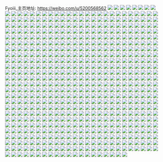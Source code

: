 Fyoiii_主页地址: https://weibo.com/u/5200568562 
![](https://wx4.sinaimg.cn/mw2000/005FX3s6ly1h7uowp4hotj32c037dx6q.jpg) 
![](https://wx4.sinaimg.cn/mw2000/005FX3s6ly1h7uowm8ygnj32c036tkjm.jpg) 
![](https://wx4.sinaimg.cn/mw2000/005FX3s6ly1h7uowwdpcfj32c0340qv6.jpg) 
![](https://wx4.sinaimg.cn/mw2000/005FX3s6ly1h7uowqh1ruj32c03751kz.jpg) 
![](https://wx4.sinaimg.cn/mw2000/005FX3s6ly1h7uowo0ep2j33402c04qq.jpg) 
![](https://wx4.sinaimg.cn/mw2000/005FX3s6ly1h7uowkag53j32c034x1l0.jpg) 
![](https://wx4.sinaimg.cn/mw2000/005FX3s6ly1h7uows5t5oj32c0340npe.jpg) 
![](https://wx4.sinaimg.cn/mw2000/005FX3s6ly1h7r5up5cs1j32c036xkjp.jpg) 
![](https://wx4.sinaimg.cn/mw2000/005FX3s6ly1h7r5usdy27j32c03797wl.jpg) 
![](https://wx4.sinaimg.cn/mw2000/005FX3s6ly1h97drnf6p3j31o0280kjl.jpg) 
![](https://wx4.sinaimg.cn/mw2000/005FX3s6ly1h7ekkz8sb5j32c0340e82.jpg) 
![](https://wx4.sinaimg.cn/mw2000/005FX3s6ly1h7ekkr1ku4j32dr367neq.jpg) 
![](https://wx4.sinaimg.cn/mw2000/005FX3s6ly1h70jdbayozj31sc2dse82.jpg) 
![](https://wx4.sinaimg.cn/mw2000/005FX3s6ly1h70jd86r91j31sc1scb29.jpg) 
![](https://wx4.sinaimg.cn/mw2000/005FX3s6ly1h70jdfelzrj32c0340qdv.jpg) 
![](https://wx4.sinaimg.cn/mw2000/005FX3s6ly1h70jdiwcb1j32c0340b2b.jpg) 
![](https://wx4.sinaimg.cn/mw2000/005FX3s6ly1h70jdk1eqoj31sc2dsqb2.jpg) 
![](https://wx4.sinaimg.cn/mw2000/005FX3s6ly1h70jdn76vjj32c0340az9.jpg) 
![](https://wx4.sinaimg.cn/mw2000/005FX3s6ly1h70jde544qj32c02tjkjm.jpg) 
![](https://wx4.sinaimg.cn/mw2000/005FX3s6ly1h70jdlh8t9j32c02c01kx.jpg) 
![](https://wx4.sinaimg.cn/mw2000/005FX3s6ly1h70jdd0v0yj31br1cjwhp.jpg) 
![](https://wx4.sinaimg.cn/mw2000/005FX3s6ly1h70jdoow8mj32c02oc1a6.jpg) 
![](https://wx4.sinaimg.cn/mw2000/005FX3s6ly1h70jdhclszj32c02wo7d7.jpg) 
![](https://wx4.sinaimg.cn/mw2000/005FX3s6ly1h6si48t7rwj32c0340kjl.jpg) 
![](https://wx4.sinaimg.cn/mw2000/005FX3s6ly1h6si4a4z13j32c02whx6q.jpg) 
![](https://wx4.sinaimg.cn/mw2000/005FX3s6ly1h6si4750iij31sc2dsqv6.jpg) 
![](https://wx4.sinaimg.cn/mw2000/005FX3s6ly1h6r2eoh8l8j31sc2ds4dc.jpg) 
![](https://wx4.sinaimg.cn/mw2000/005FX3s6ly1h6r2ewsijkj336c36cu13.jpg) 
![](https://wx4.sinaimg.cn/mw2000/005FX3s6ly1h6r2fnlgw8j31sc2ds4fw.jpg) 
![](https://wx4.sinaimg.cn/mw2000/005FX3s6ly1h6jeeav81wj32dr367e2z.jpg) 
![](https://wx4.sinaimg.cn/mw2000/005FX3s6ly1h6jeegbzg6j32c02c0e4c.jpg) 
![](https://wx4.sinaimg.cn/mw2000/005FX3s6ly1h6jeee3m1wj32dr367b29.jpg) 
![](https://wx4.sinaimg.cn/mw2000/005FX3s6ly1h6jeeizt71j32c037d7w5.jpg) 
![](https://wx4.sinaimg.cn/mw2000/005FX3s6ly1h5kg6nunwgj334033vnpg.jpg) 
![](https://wx4.sinaimg.cn/mw2000/005FX3s6ly1h5kg6bis89j32c0340qv6.jpg) 
![](https://wx4.sinaimg.cn/mw2000/005FX3s6ly1h5kg6dsncgj32c0340hdu.jpg) 
![](https://wx4.sinaimg.cn/mw2000/005FX3s6ly1h5kg6hlxwdj32c0340u0y.jpg) 
![](https://wx4.sinaimg.cn/mw2000/005FX3s6ly1h5kg6krgegj32c02c0qv5.jpg) 
![](https://wx4.sinaimg.cn/mw2000/005FX3s6ly1h5kg6gmbcfj32c0341u0z.jpg) 
![](https://wx4.sinaimg.cn/mw2000/005FX3s6ly1h5kg6jqam3j32c0341u0y.jpg) 
![](https://wx4.sinaimg.cn/mw2000/005FX3s6ly1h56p61dowrj32c02c0npf.jpg) 
![](https://wx4.sinaimg.cn/mw2000/005FX3s6ly1h56p6a8364j32b03407wj.jpg) 
![](https://wx4.sinaimg.cn/mw2000/005FX3s6ly1h56p65pytgj32c02dxx6p.jpg) 
![](https://wx4.sinaimg.cn/mw2000/005FX3s6ly1h56p63jed2j31sc1sc7wi.jpg) 
![](https://wx4.sinaimg.cn/mw2000/005FX3s6ly1h56p64lbvdj31sc1scx6p.jpg) 
![](https://wx4.sinaimg.cn/mw2000/005FX3s6ly1h56p6c61y0j32c034xx6q.jpg) 
![](https://wx4.sinaimg.cn/mw2000/005FX3s6ly1h56p6nhx73j32c0340u10.jpg) 
![](https://wx4.sinaimg.cn/mw2000/005FX3s6ly1h56p5z2f6xj32c02c0kjn.jpg) 
![](https://wx4.sinaimg.cn/mw2000/005FX3s6ly1h56p6ker1fj32c03404qs.jpg) 
![](https://wx4.sinaimg.cn/mw2000/005FX3s6ly1h4zpl33u11j32c03bdb2b.jpg) 
![](https://wx4.sinaimg.cn/mw2000/005FX3s6ly1h4zpl09u07j31vv1vvqv5.jpg) 
![](https://wx4.sinaimg.cn/mw2000/005FX3s6ly1h4zpl9ova8j32zd28jx6p.jpg) 
![](https://wx4.sinaimg.cn/mw2000/005FX3s6ly1h4zpl4w5wdj32c02xvb2a.jpg) 
![](https://wx4.sinaimg.cn/mw2000/005FX3s6ly1h4zpl7kdk0j31x52ajkjl.jpg) 
![](https://wx4.sinaimg.cn/mw2000/005FX3s6ly1h4zplb6718j3225225u0x.jpg) 
![](https://wx4.sinaimg.cn/mw2000/005FX3s6ly1h4ba88i632j322o340u0y.jpg) 
![](https://wx4.sinaimg.cn/mw2000/005FX3s6ly1h4ba8e44lvj337k4tce86.jpg) 
![](https://wx4.sinaimg.cn/mw2000/005FX3s6ly1h4ba8a6b61j322o3407wi.jpg) 
![](https://wx4.sinaimg.cn/mw2000/005FX3s6ly1h3m20z1ngej33402c04qr.jpg) 
![](https://wx4.sinaimg.cn/mw2000/005FX3s6ly1h3m2130fn2j33402c0qv7.jpg) 
![](https://wx4.sinaimg.cn/mw2000/005FX3s6ly1h3m1yc33u2j34tc37k7wm.jpg) 
![](https://wx4.sinaimg.cn/mw2000/005FX3s6ly1h3m1xttx2xj32c037tkjn.jpg) 
![](https://wx4.sinaimg.cn/mw2000/005FX3s6ly1h3m1yf60x6j33402c0u0y.jpg) 
![](https://wx4.sinaimg.cn/mw2000/005FX3s6ly1h3m1xvh0bkj32c0365qv6.jpg) 
![](https://wx4.sinaimg.cn/mw2000/005FX3s6ly1h3m1y2mi5yj34tc37k1l3.jpg) 
![](https://wx4.sinaimg.cn/mw2000/005FX3s6ly1h3m1xx119hj32c036t7wj.jpg) 
![](https://wx4.sinaimg.cn/mw2000/005FX3s6ly1h3m1xy8h3lj32c03854qr.jpg) 
![](https://wx4.sinaimg.cn/mw2000/005FX3s6ly1h3m1yhettij33402c0kjm.jpg) 
![](https://wx4.sinaimg.cn/mw2000/005FX3s6ly1h3m1y7kklgj34tc37knpi.jpg) 
![](https://wx4.sinaimg.cn/mw2000/005FX3s6ly1h3m1z08uaqj33402c04qs.jpg) 
![](https://wx4.sinaimg.cn/mw2000/005FX3s6ly1h3m1z5bvssj33402c0x6r.jpg) 
![](https://wx4.sinaimg.cn/mw2000/005FX3s6ly1h37zdekd34j32c036p4qr.jpg) 
![](https://wx4.sinaimg.cn/mw2000/005FX3s6ly1h2vjxeykw0j32c0340npe.jpg) 
![](https://wx4.sinaimg.cn/mw2000/005FX3s6ly1h2vjxhez4jj32c036lnpe.jpg) 
![](https://wx4.sinaimg.cn/mw2000/005FX3s6ly1h2vjxkf6dhj32c036tkjm.jpg) 
![](https://wx4.sinaimg.cn/mw2000/005FX3s6ly1h2vjxc2rw4j32bc3341ky.jpg) 
![](https://wx4.sinaimg.cn/mw2000/005FX3s6ly1h2inq1881vj31sc2ds1ky.jpg) 
![](https://wx4.sinaimg.cn/mw2000/005FX3s6ly1h2hmccifb7j32c02v21l0.jpg) 
![](https://wx4.sinaimg.cn/mw2000/005FX3s6ly1h2hmc9mamqj32c0340b2d.jpg) 
![](https://wx4.sinaimg.cn/mw2000/005FX3s6ly1h2hmc6xf28j329634k7wj.jpg) 
![](https://wx4.sinaimg.cn/mw2000/005FX3s6ly1h214zy3uwhj32c0341hdv.jpg) 
![](https://wx4.sinaimg.cn/mw2000/005FX3s6ly1h1wa88hv4zj32c034px6p.jpg) 
![](https://wx4.sinaimg.cn/mw2000/005FX3s6ly1h1wa84was8j32c035tqv6.jpg) 
![](https://wx4.sinaimg.cn/mw2000/005FX3s6ly1h1wa87exhgj32c035pnpe.jpg) 
![](https://wx4.sinaimg.cn/mw2000/005FX3s6ly1h1wa869ru6j32c03401kz.jpg) 
![](https://wx4.sinaimg.cn/mw2000/005FX3s6ly1h1vsfyn00aj32c0340x6s.jpg) 
![](https://wx4.sinaimg.cn/mw2000/005FX3s6ly1h1vsbf9yk1j32c02e11ky.jpg) 
![](https://wx4.sinaimg.cn/mw2000/005FX3s6ly1h1vsbi4x9lj32c03401l0.jpg) 
![](https://wx4.sinaimg.cn/mw2000/005FX3s6ly1h1vsbdwp0mj32by33au0z.jpg) 
![](https://wx4.sinaimg.cn/mw2000/005FX3s6ly1h1udgi71qaj32c02c0b2a.jpg) 
![](https://wx4.sinaimg.cn/mw2000/005FX3s6ly1h1t9sygtixj32c42c21ky.jpg) 
![](https://wx4.sinaimg.cn/mw2000/005FX3s6ly1h1t9shls7bj32c038d1kz.jpg) 
![](https://wx4.sinaimg.cn/mw2000/005FX3s6ly1h1t9tm9u0ij335s2dc7wj.jpg) 
![](https://wx4.sinaimg.cn/mw2000/005FX3s6ly1h1t9tqlt6hj335s2dcqv7.jpg) 
![](https://wx4.sinaimg.cn/mw2000/005FX3s6ly1h1t9srftjwj335s2dckjn.jpg) 
![](https://wx4.sinaimg.cn/mw2000/005FX3s6ly1h1t9sdy6x3j32c037l1kz.jpg) 
![](https://wx4.sinaimg.cn/mw2000/005FX3s6ly1h1ct7dq21rj31sc2ds7wi.jpg) 
![](https://wx4.sinaimg.cn/mw2000/005FX3s6ly1h1ct7jlck7j31sc2ds1ky.jpg) 
![](https://wx4.sinaimg.cn/mw2000/005FX3s6ly1h1ct7koyqaj31sc2dsb2a.jpg) 
![](https://wx4.sinaimg.cn/mw2000/005FX3s6ly1h1ct7n9hhoj32c02oy1kz.jpg) 
![](https://wx4.sinaimg.cn/mw2000/005FX3s6ly1h0gnveef39j32c02slhdu.jpg) 
![](https://wx4.sinaimg.cn/mw2000/005FX3s6ly1h0gnvajp5hj32c0375e83.jpg) 
![](https://wx4.sinaimg.cn/mw2000/005FX3s6ly1h0gnvfpkt3j32c02rohdt.jpg) 
![](https://wx4.sinaimg.cn/mw2000/005FX3s6ly1h0gnvdetksj32c031kb2b.jpg) 
![](https://wx4.sinaimg.cn/mw2000/005FX3s6ly1h0gnvbxcacj31sc2ds7wi.jpg) 
![](https://wx4.sinaimg.cn/mw2000/005FX3s6ly1h0gnv94dlpj32c035p7wj.jpg) 
![](https://wx4.sinaimg.cn/mw2000/005FX3s6ly1gzsatkfdfmj325t2g2u10.jpg) 
![](https://wx4.sinaimg.cn/mw2000/005FX3s6ly1gzsathjxprj325y2c5hdw.jpg) 
![](https://wx4.sinaimg.cn/mw2000/005FX3s6ly1gzsativ2h3j31ne27y1kz.jpg) 
![](https://wx4.sinaimg.cn/mw2000/005FX3s6ly1gzsatmmg09j32962de1l1.jpg) 
![](https://wx4.sinaimg.cn/mw2000/005FX3s6ly1gzr4e786qdj32c02dhqv6.jpg) 
![](https://wx4.sinaimg.cn/mw2000/005FX3s6ly1gyrithupbwj322o340u0y.jpg) 
![](https://wx4.sinaimg.cn/mw2000/005FX3s6ly1gxrld7p1t9j32c035tu10.jpg) 
![](https://wx4.sinaimg.cn/mw2000/005FX3s6ly1gxrldbuckhj32c036dnpi.jpg) 
![](https://wx4.sinaimg.cn/mw2000/005FX3s6ly1gxrlda4bnrj32c035tb2e.jpg) 
![](https://wx4.sinaimg.cn/mw2000/005FX3s6ly1gxrldd7s3bj32c035xkjq.jpg) 
![](https://wx4.sinaimg.cn/mw2000/005FX3s6gy1gw6ooahwyqj32by2sxe83.jpg) 
![](https://wx4.sinaimg.cn/mw2000/005FX3s6gy1gw6oodi7lpj32c0341kjn.jpg) 
![](https://wx4.sinaimg.cn/mw2000/005FX3s6gy1gw6ooc1hgxj327b30ex6q.jpg) 
![](https://wx4.sinaimg.cn/mw2000/005FX3s6gy1gw6opiifamj316k1krat3.jpg) 
![](https://wx4.sinaimg.cn/mw2000/005FX3s6gy1gvq6dxycd9j61sc2dsb2a02.jpg) 
![](https://wx4.sinaimg.cn/mw2000/005FX3s6gy1gvq6dt5kinj61yf1yfqv502.jpg) 
![](https://wx4.sinaimg.cn/mw2000/005FX3s6gy1gvq6dw6q91j62a631kkjm02.jpg) 
![](https://wx4.sinaimg.cn/mw2000/005FX3s6gy1gv3nhm56ndj60u0162h0502.jpg) 
![](https://wx4.sinaimg.cn/mw2000/005FX3s6gy1gv3nhmlelrj60u00u0afk02.jpg) 
![](https://wx4.sinaimg.cn/mw2000/005FX3s6gy1gv3nhld7upj60u00u0gw602.jpg) 
![](https://wx4.sinaimg.cn/mw2000/005FX3s6gy1gv3nhzzw5sj60u00u0tg902.jpg) 
![](https://wx4.sinaimg.cn/mw2000/005FX3s6gy1gv3nhzeikqj60u0140n7y02.jpg) 
![](https://wx4.sinaimg.cn/mw2000/005FX3s6gy1gv3ni0ox2aj60u0140jzl02.jpg) 
![](https://wx4.sinaimg.cn/mw2000/005FX3s6gy1gv36gs7p35j60u01hck6i02.jpg) 
![](https://wx4.sinaimg.cn/mw2000/005FX3s6gy1gv36gro3o5j60u00u0du202.jpg) 
![](https://wx4.sinaimg.cn/mw2000/005FX3s6gy1gv2868b26bj60u0147wp902.jpg) 
![](https://wx4.sinaimg.cn/mw2000/005FX3s6gy1gv286c6vocj60u01407kk02.jpg) 
![](https://wx4.sinaimg.cn/mw2000/005FX3s6gy1gv28697u4mj60u0140gvr02.jpg) 
![](https://wx4.sinaimg.cn/mw2000/005FX3s6gy1gv2866r86sj60u014018k02.jpg) 
![](https://wx4.sinaimg.cn/mw2000/005FX3s6gy1gv286algkpj60u0140qha02.jpg) 
![](https://wx4.sinaimg.cn/mw2000/005FX3s6gy1gv2873bie2j60u014017j02.jpg) 
![](https://wx4.sinaimg.cn/mw2000/005FX3s6gy1gv2869p0b3j60u011v46c02.jpg) 
![](https://wx4.sinaimg.cn/mw2000/005FX3s6gy1gv286eo0n9j60u0140nay02.jpg) 
![](https://wx4.sinaimg.cn/mw2000/005FX3s6gy1gv2867izobj60u0140qdf02.jpg) 
![](https://wx4.sinaimg.cn/mw2000/005FX3s6gy1gv286bc1jij60u014018w02.jpg) 
![](https://wx4.sinaimg.cn/mw2000/005FX3s6gy1gv286flyaxj60u014015f02.jpg) 
![](https://wx4.sinaimg.cn/mw2000/005FX3s6gy1gv286dpp1gj60u0140gzi02.jpg) 
![](https://wx4.sinaimg.cn/mw2000/005FX3s6gy1gv286gu11xj60u0140wsv02.jpg) 
![](https://wx4.sinaimg.cn/mw2000/005FX3s6gy1gv286hcqfhj60u01407nd02.jpg) 
![](https://wx4.sinaimg.cn/mw2000/005FX3s6gy1gv28729y4zj60u0140tr802.jpg) 
![](https://wx4.sinaimg.cn/mw2000/005FX3s6gy1gv1cv2d3haj60u00u90zi02.jpg) 
![](https://wx4.sinaimg.cn/mw2000/005FX3s6gy1gv1cv57drcj60u00u04bc02.jpg) 
![](https://wx4.sinaimg.cn/mw2000/005FX3s6gy1gv1cv5wrdnj60u014raii02.jpg) 
![](https://wx4.sinaimg.cn/mw2000/005FX3s6gy1gv1cwyhmwjj60u014047202.jpg) 
![](https://wx4.sinaimg.cn/mw2000/005FX3s6gy1gv1cv1vzzmj60u00yiwnn02.jpg) 
![](https://wx4.sinaimg.cn/mw2000/005FX3s6gy1gv1cv3fbrvj60u01404a802.jpg) 
![](https://wx4.sinaimg.cn/mw2000/005FX3s6gy1gv1cwz3acoj60u00u0wnf02.jpg) 
![](https://wx4.sinaimg.cn/mw2000/005FX3s6gy1gv1cv6c91cj60u0140dq302.jpg) 
![](https://wx4.sinaimg.cn/mw2000/005FX3s6gy1gv1cv2vl7cj60u00u010802.jpg) 
![](https://wx4.sinaimg.cn/mw2000/005FX3s6gy1gv1cv3wzgpj60u014013w02.jpg) 
![](https://wx4.sinaimg.cn/mw2000/005FX3s6gy1gv03vcg7jaj60u00u0dm902.jpg) 
![](https://wx4.sinaimg.cn/mw2000/005FX3s6gy1gv03vdbixkj60u00u0wms02.jpg) 
![](https://wx4.sinaimg.cn/mw2000/005FX3s6gy1gv03vcuafwj60u00u0gsr02.jpg) 
![](https://wx4.sinaimg.cn/mw2000/005FX3s6gy1guomhfj83cj62c035xx6r02.jpg) 
![](https://wx4.sinaimg.cn/mw2000/005FX3s6gy1guomhi9n6aj62c0340hdv02.jpg) 
![](https://wx4.sinaimg.cn/mw2000/005FX3s6gy1guomhbz37ij62402vab2a02.jpg) 
![](https://wx4.sinaimg.cn/mw2000/005FX3s6gy1guomhlpdwkj62al340x6r02.jpg) 
![](https://wx4.sinaimg.cn/mw2000/005FX3s6gy1guech4wdsjj62ds1scx6p02.jpg) 
![](https://wx4.sinaimg.cn/mw2000/005FX3s6gy1guech95ik8j62z12c0x6p02.jpg) 
![](https://wx4.sinaimg.cn/mw2000/005FX3s6gy1guech2m9ygj62nt2c0kjm02.jpg) 
![](https://wx4.sinaimg.cn/mw2000/005FX3s6gy1guech131mij63402c0e8302.jpg) 
![](https://wx4.sinaimg.cn/mw2000/005FX3s6gy1guech3xhp3j61sc2dskjl02.jpg) 
![](https://wx4.sinaimg.cn/mw2000/005FX3s6gy1guechakanfj62c02c04qp02.jpg) 
![](https://wx4.sinaimg.cn/mw2000/005FX3s6gy1guechjq46sj63402c0qhc02.jpg) 
![](https://wx4.sinaimg.cn/mw2000/005FX3s6gy1guechifn40j62gf2c0u0x02.jpg) 
![](https://wx4.sinaimg.cn/mw2000/005FX3s6gy1guech5vq7zj61h81h57wh02.jpg) 
![](https://wx4.sinaimg.cn/mw2000/005FX3s6gy1gu79iffnaxj32c02c0x6p.jpg) 
![](https://wx4.sinaimg.cn/mw2000/005FX3s6gy1gu79iquke6j32c0340e83.jpg) 
![](https://wx4.sinaimg.cn/mw2000/005FX3s6gy1gu79il9fprj30xc3sjhdu.jpg) 
![](https://wx4.sinaimg.cn/mw2000/005FX3s6gy1gu79ip4b3mj32c03401l0.jpg) 
![](https://wx4.sinaimg.cn/mw2000/005FX3s6gy1gu79imwi8mj328e28enpe.jpg) 
![](https://wx4.sinaimg.cn/mw2000/005FX3s6gy1gu79jfmyw3j32c02c0kjm.jpg) 
![](https://wx4.sinaimg.cn/mw2000/005FX3s6gy1gtnphwftlvj32c02c0u0y.jpg) 
![](https://wx4.sinaimg.cn/mw2000/005FX3s6gy1gthpon0bj9j30u0140agw.jpg) 
![](https://wx4.sinaimg.cn/mw2000/005FX3s6gy1gthpokk3n6j30u014y48m.jpg) 
![](https://wx4.sinaimg.cn/mw2000/005FX3s6gy1gthpom3b1pj30u015hwlk.jpg) 
![](https://wx4.sinaimg.cn/mw2000/005FX3s6gy1gthpoli919j30u0169guc.jpg) 
![](https://wx4.sinaimg.cn/mw2000/005FX3s6gy1gthpomjq6bj30u0140wma.jpg) 
![](https://wx4.sinaimg.cn/mw2000/005FX3s6gy1gthpol1f2hj30u0153qbp.jpg) 
![](https://wx4.sinaimg.cn/mw2000/005FX3s6gy1gsz7gv0ejkj30u0140457.jpg) 
![](https://wx4.sinaimg.cn/mw2000/005FX3s6gy1gsz7gukzj7j30u00u4jwm.jpg) 
![](https://wx4.sinaimg.cn/mw2000/005FX3s6gy1gsz7gvjomcj30u01400ys.jpg) 
![](https://wx4.sinaimg.cn/mw2000/005FX3s6gy1gsz7gu4mo2j30u0140agn.jpg) 
![](https://wx4.sinaimg.cn/mw2000/005FX3s6gy1gstijbww93j62801o04qq02.jpg) 
![](https://wx4.sinaimg.cn/mw2000/005FX3s6gy1gstijjqz5wj32c02c0hdt.jpg) 
![](https://wx4.sinaimg.cn/mw2000/005FX3s6gy1gstijgta4sj32c0381npg.jpg) 
![](https://wx4.sinaimg.cn/mw2000/005FX3s6gy1gstiiwwp9sj32c0340b2b.jpg) 
![](https://wx4.sinaimg.cn/mw2000/005FX3s6gy1gstij4ztp4j32c036hx6r.jpg) 
![](https://wx4.sinaimg.cn/mw2000/005FX3s6gy1gstiizp6guj32c02c07wi.jpg) 
![](https://wx4.sinaimg.cn/mw2000/005FX3s6gy1gstijec0efj32c036l4qr.jpg) 
![](https://wx4.sinaimg.cn/mw2000/005FX3s6gy1gstij9s249j33402dznpf.jpg) 
![](https://wx4.sinaimg.cn/mw2000/005FX3s6gy1gstiji4c02j31o01xqnpd.jpg) 
![](https://wx4.sinaimg.cn/mw2000/005FX3s6gy1gstijmlhcpj32801o0x6p.jpg) 
![](https://wx4.sinaimg.cn/mw2000/005FX3s6gy1gstijlc4xij32801o0u0x.jpg) 
![](https://wx4.sinaimg.cn/mw2000/005FX3s6gy1gssmuf60htj32c0341e83.jpg) 
![](https://wx4.sinaimg.cn/mw2000/005FX3s6gy1gssmui0wkwj32c03407wi.jpg) 
![](https://wx4.sinaimg.cn/mw2000/005FX3s6gy1gssmuabdbdj32b3340x6q.jpg) 
![](https://wx4.sinaimg.cn/mw2000/005FX3s6gy1gssmubi566j62c038xx6q02.jpg) 
![](https://wx4.sinaimg.cn/mw2000/005FX3s6gy1gssmuk1trqj32c03404qs.jpg) 
![](https://wx4.sinaimg.cn/mw2000/005FX3s6gy1gssmugnew3j3293340e83.jpg) 
![](https://wx4.sinaimg.cn/mw2000/005FX3s6gy1gsrc66zegxj32c02c0x6q.jpg) 
![](https://wx4.sinaimg.cn/mw2000/005FX3s6gy1gsrc64ymajj32c02c0u0y.jpg) 
![](https://wx4.sinaimg.cn/mw2000/005FX3s6gy1gsrc68rc7kj32c02c0kjm.jpg) 
![](https://wx4.sinaimg.cn/mw2000/005FX3s6gy1gsrc620hhwj32c02c0x6q.jpg) 
![](https://wx4.sinaimg.cn/mw2000/005FX3s6gy1gsk9p0fu4tj32c0340qv7.jpg) 
![](https://wx4.sinaimg.cn/mw2000/005FX3s6gy1gsk9q6dl2gj32c03407wi.jpg) 
![](https://wx4.sinaimg.cn/mw2000/005FX3s6gy1gsk9qsj55kj33402c01ky.jpg) 
![](https://wx4.sinaimg.cn/mw2000/005FX3s6gy1gsk9ovx5bmj326j25nnpe.jpg) 
![](https://wx4.sinaimg.cn/mw2000/005FX3s6gy1gsk9oxvi2mj32c02c04qr.jpg) 
![](https://wx4.sinaimg.cn/mw2000/005FX3s6gy1gsk9q4cmqbj62c0340u0y02.jpg) 
![](https://wx4.sinaimg.cn/mw2000/005FX3s6gy1gs59mi5w0nj33402c0u0x.jpg) 
![](https://wx4.sinaimg.cn/mw2000/005FX3s6gy1gs43sa9ucvj32by32rb2b.jpg) 
![](https://wx4.sinaimg.cn/mw2000/005FX3s6gy1gs43s7o5qvj32c0340u0y.jpg) 
![](https://wx4.sinaimg.cn/mw2000/005FX3s6gy1grx2c64t8xj32c03407wl.jpg) 
![](https://wx4.sinaimg.cn/mw2000/005FX3s6gy1grx2c1p9vuj32c030au0z.jpg) 
![](https://wx4.sinaimg.cn/mw2000/005FX3s6gy1grx2c4v3w1j30n01pckgs.jpg) 
![](https://wx4.sinaimg.cn/mw2000/005FX3s6gy1grx2c01pdlj3340340npf.jpg) 
![](https://wx4.sinaimg.cn/mw2000/005FX3s6gy1grw6r2mta2j31400u00yx.jpg) 
![](https://wx4.sinaimg.cn/mw2000/005FX3s6gy1grp0w5w4xmj31xe2x9hdt.jpg) 
![](https://wx4.sinaimg.cn/mw2000/005FX3s6gy1grp0vz1bypj32c0340qv5.jpg) 
![](https://wx4.sinaimg.cn/mw2000/005FX3s6gy1grp0vuopdej32c02c07wi.jpg) 
![](https://wx4.sinaimg.cn/mw2000/005FX3s6gy1grp0w4d2aqj32c02c01ky.jpg) 
![](https://wx4.sinaimg.cn/mw2000/005FX3s6gy1grp0vxggx6j321c2yfkjl.jpg) 
![](https://wx4.sinaimg.cn/mw2000/005FX3s6gy1grp0vrjjs7j325i25iqv5.jpg) 
![](https://wx4.sinaimg.cn/mw2000/005FX3s6gy1grp0vtmtinj32c02c07wi.jpg) 
![](https://wx4.sinaimg.cn/mw2000/005FX3s6gy1grp0w0px9cj32c02c0qv6.jpg) 
![](https://wx4.sinaimg.cn/mw2000/005FX3s6gy1grp0w725igj31q21q2u0x.jpg) 
![](https://wx4.sinaimg.cn/mw2000/005FX3s6gy1grljxjh7fpj635c1rsu0y02.jpg) 
![](https://wx4.sinaimg.cn/mw2000/005FX3s6gy1grljxgz6hbj635c1rs4qr02.jpg) 
![](https://wx4.sinaimg.cn/mw2000/005FX3s6gy1gri3xyt8v2j31s035sb2b.jpg) 
![](https://wx4.sinaimg.cn/mw2000/005FX3s6gy1gri3oadgg5j32c02c0hdv.jpg) 
![](https://wx4.sinaimg.cn/mw2000/005FX3s6gy1gri3ob8hxgj32c02c0u0x.jpg) 
![](https://wx4.sinaimg.cn/mw2000/005FX3s6gy1gri3xnq9lzj32bw2r9kjo.jpg) 
![](https://wx4.sinaimg.cn/mw2000/005FX3s6gy1gri3od2w4mj32by30ku0x.jpg) 
![](https://wx4.sinaimg.cn/mw2000/005FX3s6gy1gri3xl6bvmj32c036ib2d.jpg) 
![](https://wx4.sinaimg.cn/mw2000/005FX3s6gy1gri3q09ir2j32c02c0nkv.jpg) 
![](https://wx4.sinaimg.cn/mw2000/005FX3s6gy1gri3yaliqgj30n02uiau0.jpg) 
![](https://wx4.sinaimg.cn/mw2000/005FX3s6gy1gri3y0hvysj31s035s4qr.jpg) 
![](https://wx4.sinaimg.cn/mw2000/005FX3s6gy1gr8lf9qqp8j32c02c0qv5.jpg) 
![](https://wx4.sinaimg.cn/mw2000/005FX3s6gy1gr8lfbs48ej32np2c04qq.jpg) 
![](https://wx4.sinaimg.cn/mw2000/005FX3s6gy1gr8lf93l6wj60zk0k0dmo02.jpg) 
![](https://wx4.sinaimg.cn/mw2000/005FX3s6gy1gr0w3x2703j31sc2dsqv6.jpg) 
![](https://wx4.sinaimg.cn/mw2000/005FX3s6gy1gr0w3y5gt3j32c0340npe.jpg) 
![](https://wx4.sinaimg.cn/mw2000/005FX3s6gy1gr0w41gmouj32af340e85.jpg) 
![](https://wx4.sinaimg.cn/mw2000/005FX3s6gy1gr0w4365qhj32c0340x6s.jpg) 
![](https://wx4.sinaimg.cn/mw2000/005FX3s6gy1gr0w452x9dj32bw340u10.jpg) 
![](https://wx4.sinaimg.cn/mw2000/005FX3s6gy1gr0w469iz7j32c0340npe.jpg) 
![](https://wx4.sinaimg.cn/mw2000/005FX3s6gy1gr0gkbyq4zj32c0340b29.jpg) 
![](https://wx4.sinaimg.cn/mw2000/005FX3s6gy1gqrowbzfjwj32c0340kjm.jpg) 
![](https://wx4.sinaimg.cn/mw2000/005FX3s6gy1gqrowd544sj32c02c04qp.jpg) 
![](https://wx4.sinaimg.cn/mw2000/005FX3s6gy1gqrowet0j0j32c02c07wh.jpg) 
![](https://wx4.sinaimg.cn/mw2000/005FX3s6gy1gqrow9fm8tj32c02c0hdt.jpg) 
![](https://wx4.sinaimg.cn/mw2000/005FX3s6gy1gqkm4fqtddj32c02c0qv5.jpg) 
![](https://wx4.sinaimg.cn/mw2000/005FX3s6gy1gqkm4k1n50j32732731kx.jpg) 
![](https://wx4.sinaimg.cn/mw2000/005FX3s6gy1gqkm4coj7wj329k29k4qq.jpg) 
![](https://wx4.sinaimg.cn/mw2000/005FX3s6gy1gqkm4nx3xvj32c02c0kjl.jpg) 
![](https://wx4.sinaimg.cn/mw2000/005FX3s6gy1gqkm4i9no8j32c02c0e81.jpg) 
![](https://wx4.sinaimg.cn/mw2000/005FX3s6gy1gqkm4lrdx9j327f27fqv5.jpg) 
![](https://wx4.sinaimg.cn/mw2000/005FX3s6gy1gqjqfqcpyfj32c0340npe.jpg) 
![](https://wx4.sinaimg.cn/mw2000/005FX3s6gy1gqjqhbrwkuj32c03407wj.jpg) 
![](https://wx4.sinaimg.cn/mw2000/005FX3s6gy1gqjqi0h7dgj32c0340x6q.jpg) 
![](https://wx4.sinaimg.cn/mw2000/005FX3s6gy1gqjqg1km2vj32c03401kz.jpg) 
![](https://wx4.sinaimg.cn/mw2000/005FX3s6gy1gqjqgx6iikj32c034q7wj.jpg) 
![](https://wx4.sinaimg.cn/mw2000/005FX3s6gy1gqjqf9sw6aj32c03401kz.jpg) 
![](https://wx4.sinaimg.cn/mw2000/005FX3s6gy1gqjqhn8l5ij32c0340b2b.jpg) 
![](https://wx4.sinaimg.cn/mw2000/005FX3s6gy1gqjqfg4otfj32c0340u0y.jpg) 
![](https://wx4.sinaimg.cn/mw2000/005FX3s6gy1gqjqgfbud1j32c0340kjm.jpg) 
![](https://wx4.sinaimg.cn/mw2000/005FX3s6gy1gqjqflmy6hj32c03401kz.jpg) 
![](https://wx4.sinaimg.cn/mw2000/005FX3s6gy1gqcmmma6ocj32c0382hdu.jpg) 
![](https://wx4.sinaimg.cn/mw2000/005FX3s6gy1gqcmmolnsuj32c02hv1ej.jpg) 
![](https://wx4.sinaimg.cn/mw2000/005FX3s6gy1gqcmmkuv9ej32ai340qv6.jpg) 
![](https://wx4.sinaimg.cn/mw2000/005FX3s6gy1gqcmmpz3gjj32c02ohttw.jpg) 
![](https://wx4.sinaimg.cn/mw2000/005FX3s6gy1gqcmmo0mumj327u340x6q.jpg) 
![](https://wx4.sinaimg.cn/mw2000/005FX3s6gy1gqcmmrkw8qj32c03404qq.jpg) 
![](https://wx4.sinaimg.cn/mw2000/005FX3s6gy1gq8082ovc7j32c02fyqup.jpg) 
![](https://wx4.sinaimg.cn/mw2000/005FX3s6gy1gq6cnt2dmjj30n052ax6p.jpg) 
![](https://wx4.sinaimg.cn/mw2000/005FX3s6gy1gq6cnw2qj8j30u01407dn.jpg) 
![](https://wx4.sinaimg.cn/mw2000/005FX3s6gy1gq6co246caj30u0141k0n.jpg) 
![](https://wx4.sinaimg.cn/mw2000/005FX3s6gy1gq6cnur4p6j30u01417eh.jpg) 
![](https://wx4.sinaimg.cn/mw2000/005FX3s6gy1gq6cnx9degj30u0141wnz.jpg) 
![](https://wx4.sinaimg.cn/mw2000/005FX3s6gy1gq6cnypr3ij30u0141qbb.jpg) 
![](https://wx4.sinaimg.cn/mw2000/005FX3s6gy1gq6cnzplsij30u0141agv.jpg) 
![](https://wx4.sinaimg.cn/mw2000/005FX3s6gy1gq6co0vfh9j30u0141do0.jpg) 
![](https://wx4.sinaimg.cn/mw2000/005FX3s6gy1gq6co6sjmjj30n0420e81.jpg) 
![](https://wx4.sinaimg.cn/mw2000/005FX3s6ly1gq569cofdij30u0108gs6.jpg) 
![](https://wx4.sinaimg.cn/mw2000/005FX3s6ly1gq569ca5nyj30u00u0tdv.jpg) 
![](https://wx4.sinaimg.cn/mw2000/005FX3s6ly1gq569dqwj2j30u0140qda.jpg) 
![](https://wx4.sinaimg.cn/mw2000/005FX3s6ly1gq569d3ds0j30u012s11s.jpg) 
![](https://wx4.sinaimg.cn/mw2000/005FX3s6ly1gq4je5ioonj30u00u010e.jpg) 
![](https://wx4.sinaimg.cn/mw2000/005FX3s6ly1gq4je4gl96j30u0122gtq.jpg) 
![](https://wx4.sinaimg.cn/mw2000/005FX3s6ly1gq4je43gtlj30u0124dp3.jpg) 
![](https://wx4.sinaimg.cn/mw2000/005FX3s6ly1gq4je3rl1uj30u012dn6g.jpg) 
![](https://wx4.sinaimg.cn/mw2000/005FX3s6ly1gq4je55sppj30u0140aq3.jpg) 
![](https://wx4.sinaimg.cn/mw2000/005FX3s6ly1gq4je4t2s6j30u0140do9.jpg) 
![](https://wx4.sinaimg.cn/mw2000/005FX3s6ly1gq4je5se9zj30u00u0dmk.jpg) 
![](https://wx4.sinaimg.cn/mw2000/005FX3s6ly1gq41e8hjisj30u014016i.jpg) 
![](https://wx4.sinaimg.cn/mw2000/005FX3s6ly1gq41e7umkwj30u00z1qcs.jpg) 
![](https://wx4.sinaimg.cn/mw2000/005FX3s6ly1gq41e7bp2yj30u00u044k.jpg) 
![](https://wx4.sinaimg.cn/mw2000/005FX3s6ly1gq41ecwfg8j30u00xiqi5.jpg) 
![](https://wx4.sinaimg.cn/mw2000/005FX3s6ly1gq41e95aduj30u01407g0.jpg) 
![](https://wx4.sinaimg.cn/mw2000/005FX3s6ly1gq41e9yjkaj316m0u0dwr.jpg) 
![](https://wx4.sinaimg.cn/mw2000/005FX3s6gy1gp9ow7pv33j30u00u0dkx.jpg) 
![](https://wx4.sinaimg.cn/mw2000/005FX3s6gy1gp9ow62weej30u00u0jxo.jpg) 
![](https://wx4.sinaimg.cn/mw2000/005FX3s6gy1gp9ow5dnx6j30u00u0aer.jpg) 
![](https://wx4.sinaimg.cn/mw2000/005FX3s6gy1gp9ow4wlu3j30u00u0teu.jpg) 
![](https://wx4.sinaimg.cn/mw2000/005FX3s6gy1gp9ow8k39oj30u014fwk2.jpg) 
![](https://wx4.sinaimg.cn/mw2000/005FX3s6gy1gp9ow6qfn3j30u00u040j.jpg) 
![](https://wx4.sinaimg.cn/mw2000/005FX3s6gy1gp9ow40jgkj30u00u0go4.jpg) 
![](https://wx4.sinaimg.cn/mw2000/005FX3s6gy1gp9ow8zm3kj30u00u00vk.jpg) 
![](https://wx4.sinaimg.cn/mw2000/005FX3s6gy1gp9ow7azydj30u0145wls.jpg) 
![](https://wx4.sinaimg.cn/mw2000/005FX3s6gy1gp9ow9jauyj30u012nai0.jpg) 
![](https://wx4.sinaimg.cn/mw2000/005FX3s6ly1gozxec24qqj32c0340x6q.jpg) 
![](https://wx4.sinaimg.cn/mw2000/005FX3s6ly1gozxeepkizj30n01q6ap7.jpg) 
![](https://wx4.sinaimg.cn/mw2000/005FX3s6ly1gozxef7xomj30n02ebkdy.jpg) 
![](https://wx4.sinaimg.cn/mw2000/005FX3s6ly1gozxe7nyhjj32c02c0x4p.jpg) 
![](https://wx4.sinaimg.cn/mw2000/005FX3s6ly1gozxehu9gkj32bz2o4x6q.jpg) 
![](https://wx4.sinaimg.cn/mw2000/005FX3s6ly1gozxeigtqvj30n020ex5b.jpg) 
![](https://wx4.sinaimg.cn/mw2000/005FX3s6ly1gozxeocntsj31sc2dshdu.jpg) 
![](https://wx4.sinaimg.cn/mw2000/005FX3s6ly1gozxf6c545j32c02c0k53.jpg) 
![](https://wx4.sinaimg.cn/mw2000/005FX3s6ly1gozxelyiw9j32by2r7qv5.jpg) 
![](https://wx4.sinaimg.cn/mw2000/005FX3s6ly1gozxejpnvuj32bz2v1x6p.jpg) 
![](https://wx4.sinaimg.cn/mw2000/005FX3s6ly1gozxf3tnz3j32c02c01kx.jpg) 
![](https://wx4.sinaimg.cn/mw2000/005FX3s6ly1goqtug6xifj33402c0qv7.jpg) 
![](https://wx4.sinaimg.cn/mw2000/005FX3s6ly1goqtuhgwx0j32c036qe83.jpg) 
![](https://wx4.sinaimg.cn/mw2000/005FX3s6ly1goqtuix4gtj32c0340x6q.jpg) 
![](https://wx4.sinaimg.cn/mw2000/005FX3s6ly1goqtuez3bvj32c033unpg.jpg) 
![](https://wx4.sinaimg.cn/mw2000/005FX3s6ly1goqtukbpb1j31sc1sc1ky.jpg) 
![](https://wx4.sinaimg.cn/mw2000/005FX3s6ly1goqtulymvqj32c035e1l0.jpg) 
![](https://wx4.sinaimg.cn/mw2000/005FX3s6ly1goirov60mcj32c02c04qq.jpg) 
![](https://wx4.sinaimg.cn/mw2000/005FX3s6ly1goirostyyjj30n01scqto.jpg) 
![](https://wx4.sinaimg.cn/mw2000/005FX3s6ly1goirotisgjj30n02pa7wh.jpg) 
![](https://wx4.sinaimg.cn/mw2000/005FX3s6ly1goiros9asmj30n02lxe81.jpg) 
![](https://wx4.sinaimg.cn/mw2000/005FX3s6ly1gobnennwa1j32c038d4qr.jpg) 
![](https://wx4.sinaimg.cn/mw2000/005FX3s6ly1gobnepq9p4j32c0395hdv.jpg) 
![](https://wx4.sinaimg.cn/mw2000/005FX3s6ly1gobnelexi2j32c035hnpf.jpg) 
![](https://wx4.sinaimg.cn/mw2000/005FX3s6ly1gobnemfprxj32c02c07wi.jpg) 
![](https://wx4.sinaimg.cn/mw2000/005FX3s6ly1gobneqzbsbj32c037le83.jpg) 
![](https://wx4.sinaimg.cn/mw2000/005FX3s6ly1gobnes9gybj32c035pb2b.jpg) 
![](https://wx4.sinaimg.cn/mw2000/005FX3s6ly1gobnet8xm1j32c02c0e82.jpg) 
![](https://wx4.sinaimg.cn/mw2000/005FX3s6ly1gobneuzh5nj32c035px6q.jpg) 
![](https://wx4.sinaimg.cn/mw2000/005FX3s6ly1gobnevql6nj32bb24nhdt.jpg) 
![](https://wx4.sinaimg.cn/mw2000/005FX3s6ly1gobnek0dbxj32c02c0npe.jpg) 
![](https://wx4.sinaimg.cn/mw2000/005FX3s6ly1gnrvxjlzzsj30u0154asb.jpg) 
![](https://wx4.sinaimg.cn/mw2000/005FX3s6ly1gnrvx6w0y4j31400u0qcf.jpg) 
![](https://wx4.sinaimg.cn/mw2000/005FX3s6ly1gnrvxbkmsbj31400u0qcf.jpg) 
![](https://wx4.sinaimg.cn/mw2000/005FX3s6ly1gnrvxhv5yfj30u01biwsw.jpg) 
![](https://wx4.sinaimg.cn/mw2000/005FX3s6ly1gnrvxlj8d0j31400u014h.jpg) 
![](https://wx4.sinaimg.cn/mw2000/005FX3s6ly1gnrvx8vmwpj30u015odz5.jpg) 
![](https://wx4.sinaimg.cn/mw2000/005FX3s6ly1gnrvxkpc0ij30u014jx00.jpg) 
![](https://wx4.sinaimg.cn/mw2000/005FX3s6ly1gnrvxf3soaj30u0140dtv.jpg) 
![](https://wx4.sinaimg.cn/mw2000/005FX3s6ly1gnrvx4mslnj30u0140tn9.jpg) 
![](https://wx4.sinaimg.cn/mw2000/005FX3s6ly1gnrvxfw4mpj30u014048j.jpg) 
![](https://wx4.sinaimg.cn/mw2000/005FX3s6ly1gnrvxnqp2zj30u013yn8m.jpg) 
![](https://wx4.sinaimg.cn/mw2000/005FX3s6ly1gnky3ob94cj31sc2dsb2a.jpg) 
![](https://wx4.sinaimg.cn/mw2000/005FX3s6ly1gnew2k2uhij329t365qv7.jpg) 
![](https://wx4.sinaimg.cn/mw2000/005FX3s6ly1gn685f0yvij322o3407r6.jpg) 
![](https://wx4.sinaimg.cn/mw2000/005FX3s6ly1gn685g87b3j322o340e4i.jpg) 
![](https://wx4.sinaimg.cn/mw2000/005FX3s6ly1gn685hsz0hj32yo4g0npf.jpg) 
![](https://wx4.sinaimg.cn/mw2000/005FX3s6ly1gn685j90yfj32yo4g0hdy.jpg) 
![](https://wx4.sinaimg.cn/mw2000/005FX3s6ly1gn685lu6rcj32yo4g0qva.jpg) 
![](https://wx4.sinaimg.cn/mw2000/005FX3s6ly1gn685mzd58j32yo2yo4qr.jpg) 
![](https://wx4.sinaimg.cn/mw2000/005FX3s6ly1gn685orqtoj32yo4g0u0z.jpg) 
![](https://wx4.sinaimg.cn/mw2000/005FX3s6ly1gn685fpxqej322o340x05.jpg) 
![](https://wx4.sinaimg.cn/mw2000/005FX3s6ly1gn685gzv1hj322o340kcv.jpg) 
![](https://wx4.sinaimg.cn/mw2000/005FX3s6ly1gn685s7qh5j32yo4g01l0.jpg) 
![](https://wx4.sinaimg.cn/mw2000/005FX3s6ly1gn685glvgnj334022ots4.jpg) 
![](https://wx4.sinaimg.cn/mw2000/005FX3s6ly1gmitnwm7bsj325u2wmhdv.jpg) 
![](https://wx4.sinaimg.cn/mw2000/005FX3s6ly1gmitnyvjqzj32c02c0u0y.jpg) 
![](https://wx4.sinaimg.cn/mw2000/005FX3s6ly1gmitnvmblzj32c02c07wh.jpg) 
![](https://wx4.sinaimg.cn/mw2000/005FX3s6ly1gmito0m5mtj32c02c0hdu.jpg) 
![](https://wx4.sinaimg.cn/mw2000/005FX3s6ly1gmitnzrvhnj32c02c04qr.jpg) 
![](https://wx4.sinaimg.cn/mw2000/005FX3s6ly1gmitnur3tpj32c02c01kz.jpg) 
![](https://wx4.sinaimg.cn/mw2000/005FX3s6ly1gmitnxyh7tj32c02c0x6q.jpg) 
![](https://wx4.sinaimg.cn/mw2000/005FX3s6ly1gm8kx744buj30u015eh5b.jpg) 
![](https://wx4.sinaimg.cn/mw2000/005FX3s6ly1gm8kx8vaxij30u0140dtz.jpg) 
![](https://wx4.sinaimg.cn/mw2000/005FX3s6ly1gm8kx8bckej30u015rqlu.jpg) 
![](https://wx4.sinaimg.cn/mw2000/005FX3s6ly1gm8kx8m5prj30u015has6.jpg) 
![](https://wx4.sinaimg.cn/mw2000/005FX3s6ly1gm8kx7y365j30u015k7n7.jpg) 
![](https://wx4.sinaimg.cn/mw2000/005FX3s6ly1gm8kx6md1cj30u0151dvi.jpg) 
![](https://wx4.sinaimg.cn/mw2000/005FX3s6ly1gm87oha01tj30u01hc47t.jpg) 
![](https://wx4.sinaimg.cn/mw2000/005FX3s6ly1gm87oo1hmhj30u0140k0b.jpg) 
![](https://wx4.sinaimg.cn/mw2000/005FX3s6ly1gm87ogwtgwj30u01hcgut.jpg) 
![](https://wx4.sinaimg.cn/mw2000/005FX3s6ly1gm87oqeir7j31400u0dr1.jpg) 
![](https://wx4.sinaimg.cn/mw2000/005FX3s6ly1gm87oho3y1j30u014079x.jpg) 
![](https://wx4.sinaimg.cn/mw2000/005FX3s6ly1gm87oomrf1j30u0140aja.jpg) 
![](https://wx4.sinaimg.cn/mw2000/005FX3s6ly1gm87oqvzzlj30u01407gg.jpg) 
![](https://wx4.sinaimg.cn/mw2000/005FX3s6ly1gm87onlul4j30u0140qcv.jpg) 
![](https://wx4.sinaimg.cn/mw2000/005FX3s6ly1gm87ogikohj30u0140jx5.jpg) 
![](https://wx4.sinaimg.cn/mw2000/005FX3s6gy1glteuzcnc5j30n02kr1kx.jpg) 
![](https://wx4.sinaimg.cn/mw2000/005FX3s6gy1glteuyi3bdj30u014rwxp.jpg) 
![](https://wx4.sinaimg.cn/mw2000/005FX3s6gy1gltetl8wh2j30u01404h7.jpg) 
![](https://wx4.sinaimg.cn/mw2000/005FX3s6gy1gltetlzs9gj30n02o4kjl.jpg) 
![](https://wx4.sinaimg.cn/mw2000/005FX3s6gy1gl6w095547j30u0140gty.jpg) 
![](https://wx4.sinaimg.cn/mw2000/005FX3s6gy1gl6w07zp2uj30u0140n8c.jpg) 
![](https://wx4.sinaimg.cn/mw2000/005FX3s6gy1gkoyta9y9uj30u01hcgzx.jpg) 
![](https://wx4.sinaimg.cn/mw2000/005FX3s6gy1gkoytbi8ydj30u01hcn84.jpg) 
![](https://wx4.sinaimg.cn/mw2000/005FX3s6gy1gkoytclvlpj30u00u0wpl.jpg) 
![](https://wx4.sinaimg.cn/mw2000/005FX3s6gy1gkoytdbd4aj30u01hcwmz.jpg) 
![](https://wx4.sinaimg.cn/mw2000/005FX3s6gy1gkoytdzwmmj30u01hcwr6.jpg) 
![](https://wx4.sinaimg.cn/mw2000/005FX3s6gy1gkoytetvoyj30u01hc7gp.jpg) 
![](https://wx4.sinaimg.cn/mw2000/005FX3s6gy1gkoytfjtwpj30u00u0drd.jpg) 
![](https://wx4.sinaimg.cn/mw2000/005FX3s6gy1gkoytg6gc5j30u01hcapn.jpg) 
![](https://wx4.sinaimg.cn/mw2000/005FX3s6gy1gkoytgt3ucj30u0148wsz.jpg) 
![](https://wx4.sinaimg.cn/mw2000/005FX3s6gy1gkoythnpftj30u015f17a.jpg) 
![](https://wx4.sinaimg.cn/mw2000/005FX3s6gy1gkjaej8bh4j31400u0n50.jpg) 
![](https://wx4.sinaimg.cn/mw2000/005FX3s6gy1gkjaefcltsj31400u0wmu.jpg) 
![](https://wx4.sinaimg.cn/mw2000/005FX3s6gy1gkjaeero9mj30u01t0n3j.jpg) 
![](https://wx4.sinaimg.cn/mw2000/005FX3s6gy1gki3mjzkdbj30u01400zx.jpg) 
![](https://wx4.sinaimg.cn/mw2000/005FX3s6gy1gki3ml8ox0j30u014r7ev.jpg) 
![](https://wx4.sinaimg.cn/mw2000/005FX3s6gy1gki3mjh9kzj30u014owrh.jpg) 
![](https://wx4.sinaimg.cn/mw2000/005FX3s6gy1gki3mkjq9uj30u014s13q.jpg) 
![](https://wx4.sinaimg.cn/mw2000/005FX3s6gy1gki3mj2aohj30u0140tkx.jpg) 
![](https://wx4.sinaimg.cn/mw2000/005FX3s6gy1gki3milfh6j30u01587fo.jpg) 
![](https://wx4.sinaimg.cn/mw2000/005FX3s6gy1gk8t3iw6f8j30u015548y.jpg) 
![](https://wx4.sinaimg.cn/mw2000/005FX3s6gy1gk8t3jfi33j30u00u0amx.jpg) 
![](https://wx4.sinaimg.cn/mw2000/005FX3s6gy1gk8t3kzjvrj30u00u0qaq.jpg) 
![](https://wx4.sinaimg.cn/mw2000/005FX3s6gy1gk8t3juxjvj30u00u0wlx.jpg) 
![](https://wx4.sinaimg.cn/mw2000/005FX3s6gy1gk8t3hmnk0j30u00u0jyb.jpg) 
![](https://wx4.sinaimg.cn/mw2000/005FX3s6gy1gk8t3ki994j30u00u045n.jpg) 
![](https://wx4.sinaimg.cn/mw2000/005FX3s6gy1gk8t3iiocoj30u00u0dm1.jpg) 
![](https://wx4.sinaimg.cn/mw2000/005FX3s6gy1gk8t3h86l2j31400u0dnd.jpg) 
![](https://wx4.sinaimg.cn/mw2000/005FX3s6gy1gk8t3i62gtj30u00u044r.jpg) 
![](https://wx4.sinaimg.cn/mw2000/005FX3s6gy1gk8t3um8ogj30u00u0qb7.jpg) 
![](https://wx4.sinaimg.cn/mw2000/005FX3s6ly1gjdbvbumzmj31fy0u0qk3.jpg) 
![](https://wx4.sinaimg.cn/mw2000/005FX3s6ly1gjdbvcolxij31fy0u07ez.jpg) 
![](https://wx4.sinaimg.cn/mw2000/005FX3s6ly1gjdbvc6ntgj30u0140wpg.jpg) 
![](https://wx4.sinaimg.cn/mw2000/005FX3s6ly1gjdbvhj5gej31fv0u0qmn.jpg) 
![](https://wx4.sinaimg.cn/mw2000/005FX3s6ly1gjdbqo8fpgj31400u0wkk.jpg) 
![](https://wx4.sinaimg.cn/mw2000/005FX3s6ly1gjdbqpcbauj31400u0whr.jpg) 
![](https://wx4.sinaimg.cn/mw2000/005FX3s6ly1gjdbqzt6jgj31400u0qa4.jpg) 
![](https://wx4.sinaimg.cn/mw2000/005FX3s6ly1gjdbqyf8myj31900u079q.jpg) 
![](https://wx4.sinaimg.cn/mw2000/005FX3s6ly1gjdbqnq2soj31400u0gql.jpg) 
![](https://wx4.sinaimg.cn/mw2000/005FX3s6ly1gjdbqnbrqaj31400u0wlj.jpg) 
![](https://wx4.sinaimg.cn/mw2000/005FX3s6ly1gjdbqp1vk9j31400u00w1.jpg) 
![](https://wx4.sinaimg.cn/mw2000/005FX3s6ly1gjdbqzhbj2j31900u0q8y.jpg) 
![](https://wx4.sinaimg.cn/mw2000/005FX3s6ly1gjdbr0o2chj30u013xn75.jpg) 
![](https://wx4.sinaimg.cn/mw2000/005FX3s6ly1gjdbqoq8goj31400u0jxl.jpg) 
![](https://wx4.sinaimg.cn/mw2000/005FX3s6ly1gjc9t9vc9yj30u014ddo7.jpg) 
![](https://wx4.sinaimg.cn/mw2000/005FX3s6ly1gjc9te4m0zj31400u00xj.jpg) 
![](https://wx4.sinaimg.cn/mw2000/005FX3s6ly1gjc9t00jphj31400u0dmr.jpg) 
![](https://wx4.sinaimg.cn/mw2000/005FX3s6ly1gjc9tjtomnj31400u0grg.jpg) 
![](https://wx4.sinaimg.cn/mw2000/005FX3s6ly1gjc9tl69rcj30u014p48e.jpg) 
![](https://wx4.sinaimg.cn/mw2000/005FX3s6ly1gjc9t1efwpj30m80go3zy.jpg) 
![](https://wx4.sinaimg.cn/mw2000/005FX3s6ly1gjc9ti17vtj30u00vldmu.jpg) 
![](https://wx4.sinaimg.cn/mw2000/005FX3s6ly1gjc9tprggvj31400u079c.jpg) 
![](https://wx4.sinaimg.cn/mw2000/005FX3s6ly1gjc9tov3f4j31400u0wmc.jpg) 
![](https://wx4.sinaimg.cn/mw2000/005FX3s6ly1gjbah2rus2j313a0u046k.jpg) 
![](https://wx4.sinaimg.cn/mw2000/005FX3s6ly1gjbaha27syj31400u04c1.jpg) 
![](https://wx4.sinaimg.cn/mw2000/005FX3s6ly1gjbah4qd8cj30u014eqdr.jpg) 
![](https://wx4.sinaimg.cn/mw2000/005FX3s6ly1gjbahc5mllj30u0140am5.jpg) 
![](https://wx4.sinaimg.cn/mw2000/005FX3s6ly1gjbah59bisj31900u0aeq.jpg) 
![](https://wx4.sinaimg.cn/mw2000/005FX3s6ly1gjbah104oij31400u0jz5.jpg) 
![](https://wx4.sinaimg.cn/mw2000/005FX3s6ly1gjbah7tyn0j31400u0q9z.jpg) 
![](https://wx4.sinaimg.cn/mw2000/005FX3s6ly1gjbah96qbdj31400u07d3.jpg) 
![](https://wx4.sinaimg.cn/mw2000/005FX3s6ly1gjbahdy82wj31400u0wkx.jpg) 
![](https://wx4.sinaimg.cn/mw2000/005FX3s6ly1gjbah6b5zwj31400u0dnn.jpg) 
![](https://wx4.sinaimg.cn/mw2000/005FX3s6ly1gjbah787nbj31400u0n4k.jpg) 
![](https://wx4.sinaimg.cn/mw2000/005FX3s6gy1gj7wnkamygj30u014e0yi.jpg) 
![](https://wx4.sinaimg.cn/mw2000/005FX3s6gy1gj7wnl310qj30u0140n10.jpg) 
![](https://wx4.sinaimg.cn/mw2000/005FX3s6gy1gj7wnljbscj30u014jgqo.jpg) 
![](https://wx4.sinaimg.cn/mw2000/005FX3s6gy1gj7wnz0iahj30u0140ae8.jpg) 
![](https://wx4.sinaimg.cn/mw2000/005FX3s6gy1gimy7t5lq6j30u00u0tjr.jpg) 
![](https://wx4.sinaimg.cn/mw2000/005FX3s6gy1gigvu86b2rj30u0140n3k.jpg) 
![](https://wx4.sinaimg.cn/mw2000/005FX3s6gy1giclz4rlt9j30u00u0af8.jpg) 
![](https://wx4.sinaimg.cn/mw2000/005FX3s6gy1giclz5fwanj30u00yzdnm.jpg) 
![](https://wx4.sinaimg.cn/mw2000/005FX3s6gy1giclz64hc8j30u00u0ag3.jpg) 
![](https://wx4.sinaimg.cn/mw2000/005FX3s6gy1giclz6og99j30n01a0ajt.jpg) 
![](https://wx4.sinaimg.cn/mw2000/005FX3s6gy1giadswyv7jj30u014046c.jpg) 
![](https://wx4.sinaimg.cn/mw2000/005FX3s6gy1giadswk3c8j30u0140dnr.jpg) 
![](https://wx4.sinaimg.cn/mw2000/005FX3s6gy1giadsxebkpj30u0140478.jpg) 
![](https://wx4.sinaimg.cn/mw2000/005FX3s6gy1giadsw4gzbj30u0140dtw.jpg) 
![](https://wx4.sinaimg.cn/mw2000/005FX3s6gy1gi5q3ev2m3j30u01407h7.jpg) 
![](https://wx4.sinaimg.cn/mw2000/005FX3s6gy1gi5q3g2tsij30u0152n6i.jpg) 
![](https://wx4.sinaimg.cn/mw2000/005FX3s6gy1gi5q3gj6p9j30u011qdmc.jpg) 
![](https://wx4.sinaimg.cn/mw2000/005FX3s6gy1gi5q3h99ozj30u0140n47.jpg) 
![](https://wx4.sinaimg.cn/mw2000/005FX3s6gy1gi5q3hphzhj30u0140ahl.jpg) 
![](https://wx4.sinaimg.cn/mw2000/005FX3s6gy1gi5q3fnb4bj30u0141tk5.jpg) 
![](https://wx4.sinaimg.cn/mw2000/005FX3s6gy1ghzw7zf37fj30u014ogwc.jpg) 
![](https://wx4.sinaimg.cn/mw2000/005FX3s6gy1ghzw7pdsygj30u00u0q81.jpg) 
![](https://wx4.sinaimg.cn/mw2000/005FX3s6gy1ghzw842hf6j30u00u07bz.jpg) 
![](https://wx4.sinaimg.cn/mw2000/005FX3s6gy1ghzw7n8x36j30u00u048w.jpg) 
![](https://wx4.sinaimg.cn/mw2000/005FX3s6gy1ghzw86lx3lj30u00u0aeh.jpg) 
![](https://wx4.sinaimg.cn/mw2000/005FX3s6gy1ghzw8ab7fkj30u00u0alo.jpg) 
![](https://wx4.sinaimg.cn/mw2000/005FX3s6gy1ghzw7tkhvjj30u00u0djd.jpg) 
![](https://wx4.sinaimg.cn/mw2000/005FX3s6gy1ghzw8ecbs7j30u00u0k1t.jpg) 
![](https://wx4.sinaimg.cn/mw2000/005FX3s6gy1ghzw8kaecdj30u00u07ff.jpg) 
![](https://wx4.sinaimg.cn/mw2000/005FX3s6gy1ghzw7htmizj30u00u04bt.jpg) 
![](https://wx4.sinaimg.cn/mw2000/005FX3s6gy1ghzw8nqco3j30u0140dtg.jpg) 
![](https://wx4.sinaimg.cn/mw2000/005FX3s6gy1ghzw8voyhvj30u011mto4.jpg) 
![](https://wx4.sinaimg.cn/mw2000/005FX3s6gy1ghzwb9boepj30u00u0gv8.jpg) 
![](https://wx4.sinaimg.cn/mw2000/005FX3s6gy1ghsxo2bxa4j30u00u047o.jpg) 
![](https://wx4.sinaimg.cn/mw2000/005FX3s6gy1ghsxnzvcl6j30u00u0dpj.jpg) 
![](https://wx4.sinaimg.cn/mw2000/005FX3s6gy1ghsxo1wvvej30u00u0dqt.jpg) 
![](https://wx4.sinaimg.cn/mw2000/005FX3s6gy1ghsxnzgxyej30u00u046t.jpg) 
![](https://wx4.sinaimg.cn/mw2000/005FX3s6gy1ghsxnyi7aij30u00u0aim.jpg) 
![](https://wx4.sinaimg.cn/mw2000/005FX3s6gy1ghsxnxugf8j30u00u013y.jpg) 
![](https://wx4.sinaimg.cn/mw2000/005FX3s6gy1ghsxp2fiq7j30u00u0qd8.jpg) 
![](https://wx4.sinaimg.cn/mw2000/005FX3s6gy1ghsxnyy1enj30n01a0h5r.jpg) 
![](https://wx4.sinaimg.cn/mw2000/005FX3s6gy1ghsxo0cqv0j30u00u04c0.jpg) 
![](https://wx4.sinaimg.cn/mw2000/005FX3s6gy1ghsxo1bda1j30u00u04ao.jpg) 
![](https://wx4.sinaimg.cn/mw2000/005FX3s6gy1ghsxo0tpx4j30u00u0wss.jpg) 
![](https://wx4.sinaimg.cn/mw2000/005FX3s6gy1ghjrejh4i7j30u00u0qbj.jpg) 
![](https://wx4.sinaimg.cn/mw2000/005FX3s6gy1ghikm0ry10j30u00u0gqg.jpg) 
![](https://wx4.sinaimg.cn/mw2000/005FX3s6gy1ghikm0d45ej30u00u0dli.jpg) 
![](https://wx4.sinaimg.cn/mw2000/005FX3s6gy1ghhazn9ft4j30u00u0wre.jpg) 
![](https://wx4.sinaimg.cn/mw2000/005FX3s6gy1ghhazl353yj30u00u0164.jpg) 
![](https://wx4.sinaimg.cn/mw2000/005FX3s6gy1ghhazlr8q0j30y60u04c3.jpg) 
![](https://wx4.sinaimg.cn/mw2000/005FX3s6gy1ghhazkc2t5j30u00u0wog.jpg) 
![](https://wx4.sinaimg.cn/mw2000/005FX3s6gy1ghczdm3m6sj30u0140do2.jpg) 
![](https://wx4.sinaimg.cn/mw2000/005FX3s6gy1ghczdmg9eyj30u0140n89.jpg) 
![](https://wx4.sinaimg.cn/mw2000/005FX3s6gy1ghcz5p33ltj30u00u0agp.jpg) 
![](https://wx4.sinaimg.cn/mw2000/005FX3s6gy1ghcz5ng1yaj30u014017b.jpg) 
![](https://wx4.sinaimg.cn/mw2000/005FX3s6gy1ghcz5nvtnyj30u00u0n6j.jpg) 
![](https://wx4.sinaimg.cn/mw2000/005FX3s6gy1ghcz5o7utmj30u00u0tkb.jpg) 
![](https://wx4.sinaimg.cn/mw2000/005FX3s6gy1ghcz5ooramj30u00u0gts.jpg) 
![](https://wx4.sinaimg.cn/mw2000/005FX3s6gy1ghcz5qnpj8j30u0140149.jpg) 
![](https://wx4.sinaimg.cn/mw2000/005FX3s6gy1ghcz5pfs2hj30u014i167.jpg) 
![](https://wx4.sinaimg.cn/mw2000/005FX3s6gy1ghcz5ptptoj30u00uyjzp.jpg) 
![](https://wx4.sinaimg.cn/mw2000/005FX3s6gy1ghcz5q8bn8j30u0140aed.jpg) 
![](https://wx4.sinaimg.cn/mw2000/005FX3s6gy1ghcz5mz3qbj30u00u0wjb.jpg) 
![](https://wx4.sinaimg.cn/mw2000/005FX3s6gy1gh4mh9sgjej30u014rto5.jpg) 
![](https://wx4.sinaimg.cn/mw2000/005FX3s6gy1gh4mhabyhpj30u01497he.jpg) 
![](https://wx4.sinaimg.cn/mw2000/005FX3s6gy1gh4mhhuvwzj30n02cj1kx.jpg) 
![](https://wx4.sinaimg.cn/mw2000/005FX3s6gy1gh4mhapybnj30u0140nb9.jpg) 
![](https://wx4.sinaimg.cn/mw2000/005FX3s6gy1gh38m9ipyaj30u0155to0.jpg) 
![](https://wx4.sinaimg.cn/mw2000/005FX3s6gy1gh38luvwr4j30u00u07fs.jpg) 
![](https://wx4.sinaimg.cn/mw2000/005FX3s6gy1gh38lyocdyj30u00u0wlh.jpg) 
![](https://wx4.sinaimg.cn/mw2000/005FX3s6gy1gh38lwpclrj30u00u0wlg.jpg) 
![](https://wx4.sinaimg.cn/mw2000/005FX3s6gy1gh38m1z7ctj30u014lqdo.jpg) 
![](https://wx4.sinaimg.cn/mw2000/005FX3s6gy1gh38n5m5bpj30n01idh5i.jpg) 
![](https://wx4.sinaimg.cn/mw2000/005FX3s6gy1gh2kg8b085j30u00u0n6x.jpg) 
![](https://wx4.sinaimg.cn/mw2000/005FX3s6gy1ggoktj3gy2j30u01407eb.jpg) 
![](https://wx4.sinaimg.cn/mw2000/005FX3s6gy1ggoktji2d4j30u00u0ajy.jpg) 
![](https://wx4.sinaimg.cn/mw2000/005FX3s6gy1ggoku3iw8dj30u00u0aly.jpg) 
![](https://wx4.sinaimg.cn/mw2000/005FX3s6gy1ggoku43v7tj30u00u013f.jpg) 
![](https://wx4.sinaimg.cn/mw2000/005FX3s6gy1ggoku1ip7dj30n01ip4hc.jpg) 
![](https://wx4.sinaimg.cn/mw2000/005FX3s6gy1ggoku26pzkj30u014h14i.jpg) 
![](https://wx4.sinaimg.cn/mw2000/005FX3s6gy1ggnegkfnpnj30u00u0794.jpg) 
![](https://wx4.sinaimg.cn/mw2000/005FX3s6gy1ggnegra2q9j30u00u0agt.jpg) 
![](https://wx4.sinaimg.cn/mw2000/005FX3s6gy1ggnego3ceij30n01a0wvq.jpg) 
![](https://wx4.sinaimg.cn/mw2000/005FX3s6gy1ggnegmva7tj30n024otsc.jpg) 
![](https://wx4.sinaimg.cn/mw2000/005FX3s6gy1ggnegpv291j30n01x07rj.jpg) 
![](https://wx4.sinaimg.cn/mw2000/005FX3s6gy1ggnegqlp6gj30u0140wnd.jpg) 
![](https://wx4.sinaimg.cn/mw2000/005FX3s6gy1gghkkr0ntgj30u00u049t.jpg) 
![](https://wx4.sinaimg.cn/mw2000/005FX3s6gy1gghkkp1bw3j30u00u0460.jpg) 
![](https://wx4.sinaimg.cn/mw2000/005FX3s6gy1gghkkrvs7oj30u00u0dmy.jpg) 
![](https://wx4.sinaimg.cn/mw2000/005FX3s6gy1gghkksaivrj30u0140agq.jpg) 
![](https://wx4.sinaimg.cn/mw2000/005FX3s6gy1gghkkrf5l6j30u00u0tgx.jpg) 
![](https://wx4.sinaimg.cn/mw2000/005FX3s6gy1gghkkojzj6j30u00u0tdq.jpg) 
![](https://wx4.sinaimg.cn/mw2000/005FX3s6gy1gggjd76d28j31400u0qan.jpg) 
![](https://wx4.sinaimg.cn/mw2000/005FX3s6gy1ggg553lossj30u00u0k47.jpg) 
![](https://wx4.sinaimg.cn/mw2000/005FX3s6gy1ggg54ypf0hj30u00u00xa.jpg) 
![](https://wx4.sinaimg.cn/mw2000/005FX3s6gy1ggg5506dx5j30u00u0dki.jpg) 
![](https://wx4.sinaimg.cn/mw2000/005FX3s6gy1ggg54y5mptj30u00u00zc.jpg) 
![](https://wx4.sinaimg.cn/mw2000/005FX3s6gy1ggg54zlkdtj30u00u04ab.jpg) 
![](https://wx4.sinaimg.cn/mw2000/005FX3s6gy1ggg554ucp2j30u01400zd.jpg) 
![](https://wx4.sinaimg.cn/mw2000/005FX3s6gy1ggg550r1urj30u00u0jxw.jpg) 
![](https://wx4.sinaimg.cn/mw2000/005FX3s6gy1ggg5531rioj30u00u0dqq.jpg) 
![](https://wx4.sinaimg.cn/mw2000/005FX3s6gy1ggg551azlbj30u00u0dq4.jpg) 
![](https://wx4.sinaimg.cn/mw2000/005FX3s6gy1ggg5544d5vj30u00u0te4.jpg) 
![](https://wx4.sinaimg.cn/mw2000/005FX3s6gy1ggg555iydgj30u00u0dmk.jpg) 
![](https://wx4.sinaimg.cn/mw2000/005FX3s6gy1ggg5565k4fj30u00u0jyi.jpg) 
![](https://wx4.sinaimg.cn/mw2000/005FX3s6gy1gg9nh59l9aj30u014bqe7.jpg) 
![](https://wx4.sinaimg.cn/mw2000/005FX3s6gy1gg0qsqcglhj30u0147dsl.jpg) 
![](https://wx4.sinaimg.cn/mw2000/005FX3s6gy1gg0qsp1o7oj30u00u0tgr.jpg) 
![](https://wx4.sinaimg.cn/mw2000/005FX3s6gy1gg0qsrwl07j30u014rtp6.jpg) 
![](https://wx4.sinaimg.cn/mw2000/005FX3s6gy1gg0qstq9ouj30u01407im.jpg) 
![](https://wx4.sinaimg.cn/mw2000/005FX3s6gy1gg0qsuzuefj30u0140tgi.jpg) 
![](https://wx4.sinaimg.cn/mw2000/005FX3s6gy1gg0qsudgqjj30u0140akg.jpg) 
![](https://wx4.sinaimg.cn/mw2000/005FX3s6gy1gfkk6gjy48j30u0140wov.jpg) 
![](https://wx4.sinaimg.cn/mw2000/005FX3s6gy1gfkk6hhqfjj30u00u0ah1.jpg) 
![](https://wx4.sinaimg.cn/mw2000/005FX3s6gy1gfkk6iwi9yj30n02cu1kx.jpg) 
![](https://wx4.sinaimg.cn/mw2000/005FX3s6gy1gfkk6lqw1hj30u011zdt8.jpg) 
![](https://wx4.sinaimg.cn/mw2000/005FX3s6gy1gfkk6mtq9tj30u00uvdry.jpg) 
![](https://wx4.sinaimg.cn/mw2000/005FX3s6gy1gfkk6niyurj30u00u0k0g.jpg) 
![](https://wx4.sinaimg.cn/mw2000/005FX3s6gy1gfkk6fe6a8j30ug0u0qfd.jpg) 
![](https://wx4.sinaimg.cn/mw2000/005FX3s6gy1gfkk6ob984j30u014ywr8.jpg) 
![](https://wx4.sinaimg.cn/mw2000/005FX3s6gy1gfkk6k6af1j30u01457bb.jpg) 
![](https://wx4.sinaimg.cn/mw2000/005FX3s6gy1gfkk6q4ta4j30u0140gzv.jpg) 
![](https://wx4.sinaimg.cn/mw2000/005FX3s6gy1gfgmqqbelzj30u0141n6o.jpg) 
![](https://wx4.sinaimg.cn/mw2000/005FX3s6gy1gfc5gq4p7zj30u00u0463.jpg) 
![](https://wx4.sinaimg.cn/mw2000/005FX3s6gy1gfc5gskfmcj30u014twim.jpg) 
![](https://wx4.sinaimg.cn/mw2000/005FX3s6gy1gfc5grhvrrj30u00u0jyj.jpg) 
![](https://wx4.sinaimg.cn/mw2000/005FX3s6gy1gfc5gs8h2cj30u014ln32.jpg) 
![](https://wx4.sinaimg.cn/mw2000/005FX3s6gy1gfc5gtiur3j30u00u0tcg.jpg) 
![](https://wx4.sinaimg.cn/mw2000/005FX3s6gy1gfc5gt5qaej30u00u0wil.jpg) 
![](https://wx4.sinaimg.cn/mw2000/005FX3s6gy1gfc5gr2ekwj30n01howny.jpg) 
![](https://wx4.sinaimg.cn/mw2000/005FX3s6gy1gfc5htlw6bj30u00u0429.jpg) 
![](https://wx4.sinaimg.cn/mw2000/005FX3s6gy1gfc5gqmh49j30u00u0whu.jpg) 
![](https://wx4.sinaimg.cn/mw2000/005FX3s6gy1gfaltwdlgcj30u014dqnk.jpg) 
![](https://wx4.sinaimg.cn/mw2000/005FX3s6gy1gfaltvzuzij31400u0ail.jpg) 
![](https://wx4.sinaimg.cn/mw2000/005FX3s6gy1gfaltxn44bj30u00u0wmh.jpg) 
![](https://wx4.sinaimg.cn/mw2000/005FX3s6gy1gfaltx3wnpj30u00u0q92.jpg) 
![](https://wx4.sinaimg.cn/mw2000/005FX3s6gy1gfaltwqw7nj30u014013t.jpg) 
![](https://wx4.sinaimg.cn/mw2000/005FX3s6gy1gfalty6imjj30u00u0wlk.jpg) 
![](https://wx4.sinaimg.cn/mw2000/005FX3s6gy1gfalqhp90yj30u00u07as.jpg) 
![](https://wx4.sinaimg.cn/mw2000/005FX3s6gy1gfalps4v6sj30u00u04a4.jpg) 
![](https://wx4.sinaimg.cn/mw2000/005FX3s6gy1gfalpsvf7nj30u00u07fc.jpg) 
![](https://wx4.sinaimg.cn/mw2000/005FX3s6gy1gfalptfw3ij30u10u0ald.jpg) 
![](https://wx4.sinaimg.cn/mw2000/005FX3s6gy1gfalpr1c26j30u00u0n4c.jpg) 
![](https://wx4.sinaimg.cn/mw2000/005FX3s6gy1gfalqi6yypj30u00u0dsx.jpg) 
![](https://wx4.sinaimg.cn/mw2000/005FX3s6gy1gfalqhboqyj30u00u014h.jpg) 
![](https://wx4.sinaimg.cn/mw2000/005FX3s6gy1gfalqisrmwj30u00u0wr5.jpg) 
![](https://wx4.sinaimg.cn/mw2000/005FX3s6gy1gfalpql2qwj30u00u0qbw.jpg) 
![](https://wx4.sinaimg.cn/mw2000/005FX3s6gy1gfalptyv7oj30u00u0wox.jpg) 
![](https://wx4.sinaimg.cn/mw2000/005FX3s6gy1gf0c1dou24j31400u0wlt.jpg) 
![](https://wx4.sinaimg.cn/mw2000/005FX3s6gy1gelb2t0v0fj30n01x0h8o.jpg) 
![](https://wx4.sinaimg.cn/mw2000/005FX3s6gy1gelb2tvzv8j30n01x0avl.jpg) 
![](https://wx4.sinaimg.cn/mw2000/005FX3s6gy1gelb2ryp75j30n01x0h6e.jpg) 
![](https://wx4.sinaimg.cn/mw2000/005FX3s6gy1gelb2uxts2j31a00u047x.jpg) 
![](https://wx4.sinaimg.cn/mw2000/005FX3s6gy1gelb2ufvj4j30u00u07bu.jpg) 
![](https://wx4.sinaimg.cn/mw2000/005FX3s6gy1gelb2vivguj30u00u0k30.jpg) 
![](https://wx4.sinaimg.cn/mw2000/005FX3s6gy1gei1thfr4lj30u00u046j.jpg) 
![](https://wx4.sinaimg.cn/mw2000/005FX3s6gy1gei1thqyj4j30u00u079q.jpg) 
![](https://wx4.sinaimg.cn/mw2000/005FX3s6gy1gei1ti39n3j30u00u0gsa.jpg) 
![](https://wx4.sinaimg.cn/mw2000/005FX3s6gy1gehdc3wvxzj30u00u0wq0.jpg) 
![](https://wx4.sinaimg.cn/mw2000/005FX3s6gy1gehde0m7pnj30u00u0dsj.jpg) 
![](https://wx4.sinaimg.cn/mw2000/005FX3s6gy1gehddzz60zj30u00u0jzf.jpg) 
![](https://wx4.sinaimg.cn/mw2000/005FX3s6gy1gehde15sjzj30u00u07ft.jpg) 
![](https://wx4.sinaimg.cn/mw2000/005FX3s6gy1gehdf96qy4j30u00u0agt.jpg) 
![](https://wx4.sinaimg.cn/mw2000/005FX3s6gy1gehdc3921xj30u014ltom.jpg) 
![](https://wx4.sinaimg.cn/mw2000/005FX3s6gy1gehddzejlqj31400u0179.jpg) 
